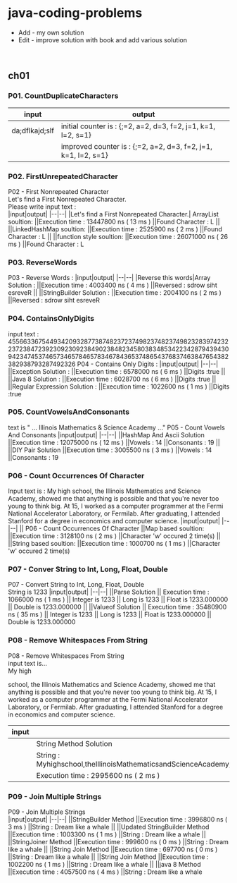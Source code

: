 # java-coding-problems
- Add - my own solution
- Edit - improve solution with book and add various solution
<br />

## ch01

### P01. CountDuplicateCharacters
|input|output|
|--|--|
|da;dflkajd;slf | initial counter is : {;=2, a=2, d=3, f=2, j=1, k=1, l=2, s=1}
||  improved counter is : {;=2, a=2, d=3, f=2, j=1, k=1, l=2, s=1}

### P02. FirstUnrepeatedCharacter

P02 - First Nonrepeated Character <br/>
Let's find a First Nonrepeated Character. <br/>
Please write input text : <br/>
|input|output|
|--|--|
|Let's find a First Nonrepeated Character.| ArrayList soultion:
||Execution time : 13447800 ns ( 13 ms )
||Found Character : L
||
||LinkedHashMap soultion:
||Execution time : 2525900 ns ( 2 ms )
||Found Character : L
||
||function style soultion:
||Execution time : 26071000 ns ( 26 ms )
||Found Character : L

### P03. ReverseWords
P03 - Reverse Words :
|input|output|
|--|--|
|Reverse this words|Array Solution :
||Execution time : 4003400 ns ( 4 ms )
||Reversed : sdrow siht esreveR
||
||StringBuilder Solution :
||Execution time : 2004100 ns ( 2 ms )
||Reversed : sdrow siht esreveR


### P04. ContainsOnlyDigits
input text :
45566336754493420932877387482372374982374823749823283974232237238472392309230923849023848234580383485342234287943943094234745374657346578465783467843653748654376837463847654382382938793287492326
P04 - Contains Only Digits :
|input|output|
|--|--|
||Exception Solution :
||Execution time : 6578000 ns ( 6 ms )
||Digits :true
||
||Java 8 Solution :
||Execution time : 6028700 ns ( 6 ms )
||Digits :true
||
||Regular Expression Solution :
||Execution time : 1022600 ns ( 1 ms )
||Digits :true

### P05. CountVowelsAndConsonants
text is " ... Illinois Mathematics & Science Academy ..."
P05 - Count Vowels And Consonants
|input|output|
|--|--|
||HashMap And Ascii Solution
||Execution time : 12075000 ns ( 12 ms )
||Vowels : 14
||Consonants : 19
||
||DIY Pair Solution
||Execution time : 3005500 ns ( 3 ms )
||Vowels : 14
||Consonants : 19

### P06 - Count Occurrences Of Character
Input text is :
My high school, the Illinois Mathematics and Science Academy, showed me that anything is possible and that you're never too young to think big. At 15, I worked as a computer programmer at the Fermi National Accelerator Laboratory, or Fermilab. After graduating, I attended Stanford for a degree in economics and computer science.
|input|output|
|--|--|
|| P06 - Count Occurrences Of Character
||Map based soultion:
||Execution time : 3128100 ns ( 2 ms )
||Character 'w' occured 2 time(s)
||
||String based soultion:
||Execution time : 1000700 ns ( 1 ms )
||Character 'w' occured 2 time(s)

### P07 - Conver String to Int, Long, Float, Double
P07 - Convert String to Int, Long, Float, Double
<br />
String is 1233
|input|output|
|--|--|
||Parse Solution
|| Execution time : 1066000 ns ( 1 ms )
|| Integer is 1233
|| Long is 1233
|| Float is 1233.000000
|| Double is 1233.000000
||
||Valueof Solution
|| Execution time : 35480900 ns ( 35 ms )
|| Integer is 1233
|| Long is 1233
|| Float is 1233.000000
|| Double is 1233.000000


### P08 - Remove Whitespaces From String
P08 - Remove Whitespaces From String
<br />
input text is...
<br />
      My high

 school,        the Illinois Mathematics and Science Academy, showed me that anything is possible and that you're never too young to think big. 
At 15, I worked as a computer programmer at the Fermi National Accelerator Laboratory, 	or Fermilab. After graduating, I attended Stanford for a degree in economics and computer science.

|input|output|
|--|--|
||String Method Solution
||String : Myhighschool,theIllinoisMathematicsandScienceAcademy,showedmethatanythingispossibleandthatyou'renevertooyoungtothinkbig.At15,IworkedasacomputerprogrammerattheFermiNationalAcceleratorLaboratory,orFermilab.Aftergraduating,IattendedStanfordforadegreeineconomicsandcomputerscience.
||Execution time : 2995600 ns ( 2 ms )

### P09 - Join Multiple Strings
P09 - Join Multiple Strings
<br />
|input|output|
|--|--|
||StringBuilder Method
||Execution time : 3996800 ns ( 3 ms )
||String : Dream like a whale
||
||Updated StringBuilder Method
||Execution time : 1003300 ns ( 1 ms )
||String : Dream like a whale
||
||StringJoiner Method
||Execution time : 999600 ns ( 0 ms )
||String : Dream like a whale
||
||String Join Method
||Execution time : 697700 ns ( 0 ms )
||String : Dream like a whale
||
||String Join Method
||Execution time : 1002200 ns ( 1 ms )
||String : Dream like a whale
||
||java 8 Method
||Execution time : 4057500 ns ( 4 ms )
||String : Dream like a whale
